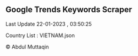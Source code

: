 

## Google Trends Keywords Scraper 
 
Last Update 22-01-2023 , 03:50:25

Country List :
VIETNAM.json



© Abdul Muttaqin 
